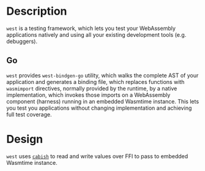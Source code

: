 # Description

`west` is a testing framework, which lets you test your WebAssembly applications natively and using all your existing development tools (e.g. debuggers).

## Go

`west` provides `west-bindgen-go` utility, which walks the complete AST of your application and generates a binding file, which replaces functions with `wasmimport` directives, normally provided by the runtime, by a native implementation, which invokes those imports on a WebAssembly component (harness) running in an embedded Wasmtime instance. This lets you test you applications without changing implementation and achieving full test coverage.

# Design

`west` uses [`cabish`](https://github.com/rvolosatovs/cabish) to read and write values over FFI to pass to embedded Wasmtime instance.
